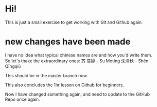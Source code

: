 # Hi!

This is just a small exercise to get working with Git and Github again.
# new changes have been made
I have no idea what typical chinese names are and how you'd write them.
So let's thake the extraordinary ones:
苏 莫婷 - Su Moting
沈清秋  - Shěn Qīngqiū


This should be in the master branch now.

This also concludes the 1hr lesson on Github for beginners.

Now I have changed something again, and need to  update to the GitHub Repo once again.